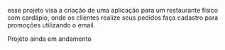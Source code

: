 esse projeto visa a criação de uma aplicação para um restaurante físico com cardápio, onde os clientes realize seus pedidos faça cadastro para promoções utilizando o email. 

Projéto ainda em andamento